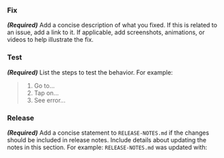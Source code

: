 ### Fix
***(Required)*** Add a concise description of what you fixed.  If this is related to an issue, add a link to it.  If applicable, add screenshots, animations, or videos to help illustrate the fix.

### Test
***(Required)*** List the steps to test the behavior.  For example:
> 1. Go to...
> 2. Tap on...
> 3. See error...

### Release
***(Required)*** Add a concise statement to `RELEASE-NOTES.md` if the changes should be included in release notes. Include details about updating the notes in this section. For example:
`RELEASE-NOTES.md` was updated with:
